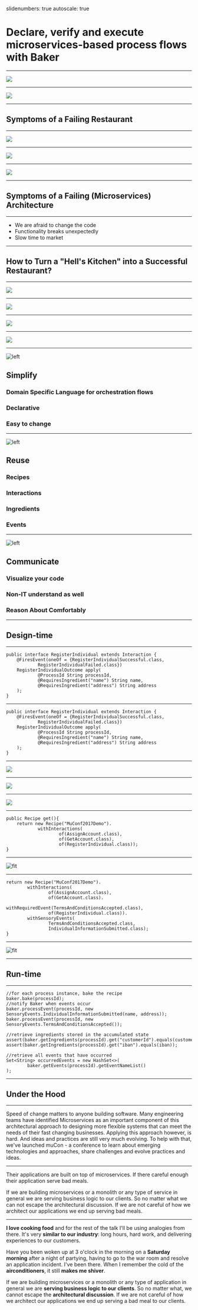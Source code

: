 slidenumbers: true
autoscale: true
# Declare, verify and execute microservices-based process flows with Baker

---

![](dirty-kitchen.jpg)

---

![](poffertjes.jpeg)

---

## Symptoms of a Failing Restaurant

---

![](slow.jpg)

---
	
![](garbage.jpg)

---

![](enjoyable.jpg)

---

## Symptoms of a Failing (Microservices) Architecture

---

* We are afraid to change the code
* Functionality breaks unexpectedly
* Slow time to market

---

## How to Turn a "Hell's Kitchen" into a Successful Restaurant?

---

![](simplify.jpg)

---
	
![](fresh.jpg)

---
	
![](communicate.jpg)

---

![](baker-github.png)

---

![left](simplify.jpg)

## Simplify
### Domain Specific Language for orchestration flows
### Declarative
### Easy to change

---

![left](fresh.jpg)

## Reuse
### Recipes
### Interactions
### Ingredients
### Events

---

![left](communicate.jpg)

## Communicate
### Visualize your code
### Non-IT understand as well
### Reason About Comfortably

---

## Design-time

---

```[.highlight: 1,6,7]
public interface RegisterIndividual extends Interaction {
    @FiresEvent(oneOf = {RegisterIndividualSuccessful.class,
            RegisterIndividualFailed.class})
    RegisterIndividualOutcome apply(
            @ProcessId String processId,
            @RequiresIngredient("name") String name,
            @RequiresIngredient("address") String address
    );
}

```

---

```[.highlight: 2,3]
public interface RegisterIndividual extends Interaction {
    @FiresEvent(oneOf = {RegisterIndividualSuccessful.class,
            RegisterIndividualFailed.class})
    RegisterIndividualOutcome apply(
            @ProcessId String processId,
            @RequiresIngredient("name") String name,
            @RequiresIngredient("address") String address
    );
}

```

---

![](individual.png)

---

![](account.png)

---

![](assign.png)

---

```java, [.highlight: 3-6]
public Recipe get(){
    return new Recipe("MuConf2017Demo").
            withInteractions(
                    of(AssignAccount.class),
                    of(GetAccount.class),
                    of(RegisterIndividual.class));
}
```

---

![fit](recipe-no-sensory.png)

---

```java, [.highlight: 5, 7-9]
return new Recipe("MuConf2017Demo").
        withInteractions(
                of(AssignAccount.class),
                of(GetAccount.class).
                        withRequiredEvent(TermsAndConditionsAccepted.class),
                of(RegisterIndividual.class)).
        withSensoryEvents(
                TermsAndConditionsAccepted.class,
                IndividualInformationSubmitted.class);
}
```

---

![fit](recipe.png)

---

## Run-time

---

```java, [.highlight: 2,4,5,8,9,13]
//for each process instance, bake the recipe
baker.bake(processId);
//notify Baker when events occur
baker.processEvent(processId, new SensoryEvents.IndividualInformationSubmitted(name, address));
baker.processEvent(processId, new SensoryEvents.TermsAndConditionsAccepted());

//retrieve ingredients stored in the accumulated state
assert(baker.getIngredients(processId).get("customerId").equals(customerId));
assert(baker.getIngredients(processId).get("iban").equals(iban));

//retrieve all events that have occurred
Set<String> occurredEvents = new HashSet<>(
        baker.getEvents(processId).getEventNameList()
);
```

---

## Under the Hood

---	

Speed of change matters to anyone building software. Many engineering teams have identified Microservices as an important component of this architectural approach to designing more flexible systems that can meet the needs of their fast changing businesses. Applying this approach however, is hard. And ideas and practices are still very much evolving. To help with that, we've launched muCon - a conference to learn about emerging technologies and approaches, share challenges and evolve practices and ideas.

---

Their applications are built on top of microservices. If there careful enough their application serve bad meals. 

If we are building microservices or a monolith or any type of service in general we are serving business logic to our clients. So no matter what we can not escape the architectural discussion.
If we are not careful of how we architect our applications we end up serving bad meals.

---

**I love cooking food** and for the rest of the talk I'll be using analogies from there. It's very **similar to our industry**: long hours, hard work, and delivering experiences to our customers.

Have you been woken up at 3 o'clock in the morning on a **Saturday morning** after a night of partying, having to go to the war room and resolve an application incident. I've been there. When I remember the cold of the **airconditioners**, it still **makes me shiver**.

If we are building microservices or a monolith or any type of application in general we are **serving business logic to our clients**. So no matter what, we cannot escape the **architectural discussion**. If we are not careful of how we architect our applications we end up serving a bad meal to our clients.



